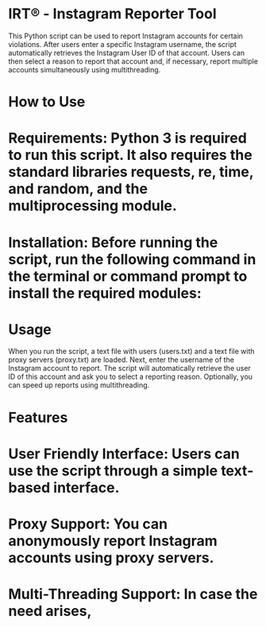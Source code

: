 # IRT® - Instagram Reporter Tool

This Python script can be used to report Instagram accounts for certain violations. After users enter a specific Instagram username, the script automatically retrieves the Instagram User ID of that account. Users can then select a reason to report that account and, if necessary, report multiple accounts simultaneously using multithreading.

# How to Use
# Requirements: Python 3 is required to run this script. It also requires the standard libraries requests, re, time, and random, and the multiprocessing module.
# Installation: Before running the script, run the following command in the terminal or command prompt to install the required modules:

# Usage
When you run the script, a text file with users (users.txt) and a text file with proxy servers (proxy.txt) are loaded.
Next, enter the username of the Instagram account to report.
The script will automatically retrieve the user ID of this account and ask you to select a reporting reason.
Optionally, you can speed up reports using multithreading.
# Features
# User Friendly Interface: Users can use the script through a simple text-based interface.
# Proxy Support: You can anonymously report Instagram accounts using proxy servers.
# Multi-Threading Support: In case the need arises, 
